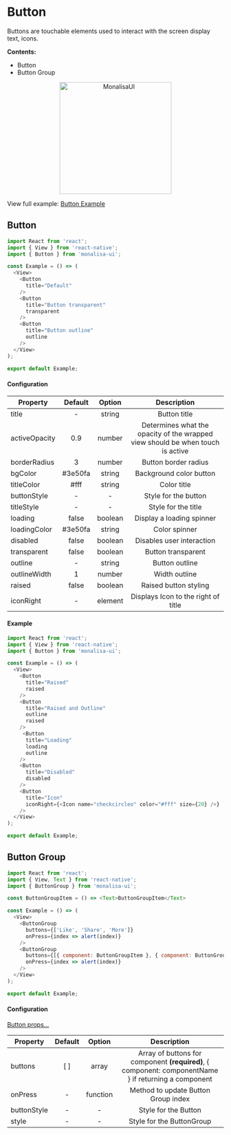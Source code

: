 # Button

Buttons are touchable elements used to interact with the screen display text, icons.

**Contents:**
- Button
- Button Group

<p align="center">
  <img
	  src="https://raw.githubusercontent.com/tuantvk/monalisa-ui/master/assets/monalisaui-button.png"
		alt="MonalisaUI"
		width="260">
</p>

View full example: [Button Example](https://github.com/tuantvk/monalisa-ui/blob/master/example/Button/index.js)


## Button

```javascript
import React from 'react';
import { View } from 'react-native';
import { Button } from 'monalisa-ui';

const Example = () => (
  <View>
    <Button
      title="Default"
    />
    <Button
      title="Button transparent"
      transparent
    />
    <Button
      title="Button outline"
      outline
    />
  </View>
);

export default Example;
```

#### Configuration

| Property      | Default       | Option    | Description  |
| ------------- |:-------------:|:---------:|:------------:|
| title         | -             | string    | Button title |
| activeOpacity | 0.9           | number    | Determines what the opacity of the wrapped view should be when touch is active |
| borderRadius  | 3             | number    | Button border radius |
| bgColor       | #3e50fa       | string    | Background color button |
| titleColor    | #fff          | string    | Color title |
| buttonStyle   | -             | -         | Style for the button |
| titleStyle    | -             | -         | Style for the title |
| loading       | false         | boolean   | Display a loading spinner |
| loadingColor  | #3e50fa       | string    | Color spinner |
| disabled      | false         | boolean   | Disables user interaction |
| transparent   | false         | boolean   | Button transparent |
| outline       | -             | string    | Button outline |
| outlineWidth  | 1             | number    | Width outline |
| raised        | false         | boolean   | Raised button styling |
| iconRight     | -             | element   | Displays Icon to the right of title |


#### Example

```javascript
import React from 'react';
import { View } from 'react-native';
import { Button } from 'monalisa-ui';

const Example = () => (
  <View>
    <Button
      title="Raised"
      raised
    />
    <Button
      title="Raised and Outline"
      outline
      raised
    />
     <Button
      title="Loading"
      loading
      outline
    />
    <Button
      title="Disabled"
      disabled
    />
    <Button
      title="Icon"
      iconRight={<Icon name="checkcircleo" color="#fff" size={20} />}
    />
  </View>
);

export default Example;
```


## Button Group

```javascript
import React from 'react';
import { View, Text } from 'react-native';
import { ButtonGroup } from 'monalisa-ui';

const ButtonGroupItem = () => <Text>ButtonGroupItem</Text>

const Example = () => (
  <View>
    <ButtonGroup
      buttons={['Like', 'Share', 'More']}
      onPress={index => alert(index)}
    />
    <ButtonGroup
      buttons={[{ component: ButtonGroupItem }, { component: ButtonGroupItem }]}
      onPress={index => alert(index)}
    />
  </View>
);

export default Example;
```

#### Configuration

[Button props...](/docs/Button.md)

| Property      | Default       | Option    | Description  |
| ------------- |:-------------:|:---------:|:------------:|
| buttons       | [ ]            | array     | Array of buttons for component **(required)**, { component: componentName } if returning a component |
| onPress       | -             | function  | Method to update Button Group index |
| buttonStyle   | -             | -         | Style for the Button |
| style         | -             | -         | Style for the ButtonGroup |